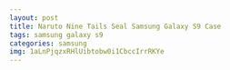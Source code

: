 ```yaml
---
layout: post
title: Naruto Nine Tails Seal Samsung Galaxy S9 Case
tags: samsung galaxy s9
categories: samsung
img: 1aLnPjqzxRHlUibtobw0i1CbccIrrRKYe
---
```

